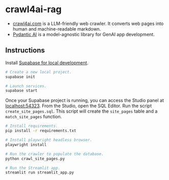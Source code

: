 # crawl4ai-rag

- [crawl4ai.com](https://crawl4ai.com/mkdocs/) is a LLM-friendly web crawler. It converts web pages into human and machine-readable markdown.
- [Pydantic AI](https://ai.pydantic.dev/) is a model-agnostic library for GenAI app development.

## Instructions

Install [Supabase for local development](https://supabase.com/docs/guides/local-development/cli/getting-started).

```bash
# Create a new local project.
supabase init

# Launch services.
supabase start
```

Once your Supabase project is running, you can access the Studio panel at [localhost:54323](http://localhost:54323/). From the Studio, open the SQL Editor. Run the script `create_site_pages.sql`. This script will create the `site_pages` table and a `match_site_pages` function.

```bash
# Install requirements.
pip install -r requirements.txt

# Install playwright headless browser.
playwright install

# Run the crawler to populate the database.
python crawl_site_pages.py

# Run the Streamlit app.
streamlit run streamlit_app.py
```
